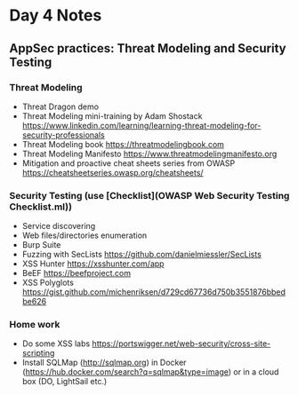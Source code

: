 # Day 4 Notes

## AppSec practices: Threat Modeling and Security Testing

### Threat Modeling
- Threat Dragon demo
- Threat Modeling mini-training by Adam Shostack https://www.linkedin.com/learning/learning-threat-modeling-for-security-professionals
- Threat Modeling book https://threatmodelingbook.com
- Threat Modeling Manifesto https://www.threatmodelingmanifesto.org
- Mitigation and proactive cheat sheets series from OWASP https://cheatsheetseries.owasp.org/cheatsheets/

### Security Testing (use [Checklist](OWASP Web Security Testing Checklist.ml))
- Service discovering
- Web files/directories enumeration
- Burp Suite
- Fuzzing with SecLists https://github.com/danielmiessler/SecLists
- XSS Hunter https://xsshunter.com/app
- BeEF https://beefproject.com
- XSS Polyglots https://gist.github.com/michenriksen/d729cd67736d750b3551876bbedbe626

### Home work
- Do some XSS labs https://portswigger.net/web-security/cross-site-scripting
- Install SQLMap (http://sqlmap.org) in Docker (https://hub.docker.com/search?q=sqlmap&type=image) or in a cloud box (DO, LightSail etc.)
